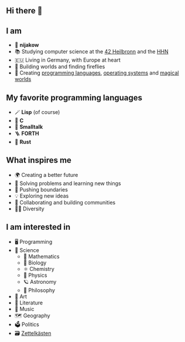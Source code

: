 ## Hi there 👋

<!--
**nijakow/nijakow** is a ✨ _special_ ✨ repository because its `README.md` (this file) appears on your GitHub profile.

Here are some ideas to get you started:

- 🔭 I’m currently working on ...
- 🌱 I’m currently learning ...
- 👯 I’m looking to collaborate on ...
- 🤔 I’m looking for help with ...
- 💬 Ask me about ...
- 📫 How to reach me: ...
- 😄 Pronouns: ...
- ⚡ Fun fact: ...
-->

## I am
 - 🖖 **nijakow**
 - 📚 Studying computer science at the [42 Heilbronn](https://www.42heilbronn.de/en/) and the [HHN](https://www.hs-heilbronn.de/en)
 - 🇪🇺 Living in Germany, with Europe at heart
 - 🌱 Building worlds and finding fireflies
 - 🚀 Creating [programming languages](https://github.com/nijakow/EcoRE), [operating systems](https://github.com/nijakow/nios-c) and [magical](https://github.com/nijakow/raven) [worlds](https://github.com/nijakow/lmud)

## My favorite programming languages
 - 🪄 **Lisp** (of course)
 - 🔧 **C**
 - 🎈 **Smalltalk**
 - 🪜 **FORTH**
 - 🦀 **Rust**

## What inspires me

 - 🌍 Creating a better future
 - 🧠 Solving problems and learning new things
 - 🚀 Pushing boundaries
 - 💡 Exploring new ideas
 - 🤝 Collaborating and building communities
 - 🏳️‍🌈 Diversity

## I am interested in

 - 🖥️ Programming
 - 🧪 Science
   - 🌌 Mathematics
   - 🧬 Biology
   - ⚛️ Chemistry
   - 🍏 Physics
   - 🪐 Astronomy
   - 📜 Philosophy
 - 🎨 Art
 - 📖 Literature
 - 🎼 Music
 - 🗺️ Geography
 - 🗳️ Politics
 - 🗃️ [Zettelkästen](https://zettelkasten.de/introduction/)
